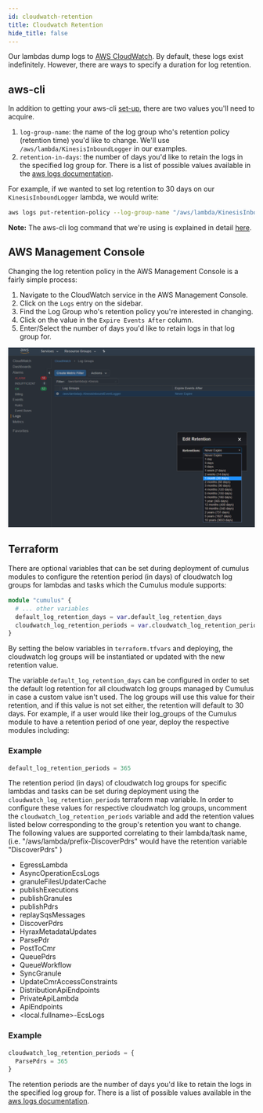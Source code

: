 ```yaml
---
id: cloudwatch-retention
title: Cloudwatch Retention
hide_title: false
---
```


Our lambdas dump logs to [AWS CloudWatch](https://aws.amazon.com/cloudwatch/). By default, these logs exist indefinitely. However, there are ways to specify a duration for log retention.

## aws-cli

In addition to getting your aws-cli [set-up](https://docs.aws.amazon.com/cli/latest/userguide/cli-chap-getting-started.html), there are two values you'll need to acquire.

1. `log-group-name`: the name of the log group who's retention policy (retention time) you'd like to change. We'll use `/aws/lambda/KinesisInboundLogger` in our examples.
2. `retention-in-days`: the number of days you'd like to retain the logs in the specified log group for. There is a list of possible values available in the [aws logs documentation](https://docs.aws.amazon.com/cli/latest/reference/logs/put-retention-policy.html).

For example, if we wanted to set log retention to 30 days on our `KinesisInboundLogger` lambda, we would write:

```bash
aws logs put-retention-policy --log-group-name "/aws/lambda/KinesisInboundLogger" --retention-in-days 30
```

**Note:** The aws-cli log command that we're using is explained in detail [here](https://docs.aws.amazon.com/cli/latest/reference/logs/put-retention-policy.html).

## AWS Management Console

Changing the log retention policy in the AWS Management Console is a fairly simple process:

1. Navigate to the CloudWatch service in the AWS Management Console.
2. Click on the `Logs` entry on the sidebar.
3. Find the Log Group who's retention policy you're interested in changing.
4. Click on the value in the `Expire Events After` column.
5. Enter/Select the number of days you'd like to retain logs in that log group for.

![Screenshot of AWS console showing how to configure the retention period for Cloudwatch logs](../assets/cloudwatch-retention.png)

## Terraform

There are optional variables that can be set during deployment of cumulus modules to configure
the retention period (in days) of cloudwatch log groups for lambdas and tasks which the Cumulus module supports:

```tf
module "cumulus" {
  # ... other variables
  default_log_retention_days = var.default_log_retention_days
  cloudwatch_log_retention_periods = var.cloudwatch_log_retention_periods
}
```

By setting the below variables in `terraform.tfvars` and deploying, the cloudwatch log groups will be instantiated or updated with the new retention value.

The variable `default_log_retention_days` can be configured in order to set the default log retention for all cloudwatch log groups managed by Cumulus in case a custom value isn't used. The log groups will use this value for their retention, and if this value is not set either, the retention will default to 30 days. For example, if a user would like their log_groups of the Cumulus module to have a retention period of one year, deploy the respective modules including:

### Example

```tf
default_log_retention_periods = 365
```

The retention period (in days) of cloudwatch log groups for specific lambdas and tasks can be set
during deployment using the `cloudwatch_log_retention_periods` terraform map variable. In order to
configure these values for respective cloudwatch log groups, uncomment the `cloudwatch_log_retention_periods` variable and add the retention values listed below corresponding to the group's retention you want to change. The following values are supported correlating to their lambda/task name, (i.e. "/aws/lambda/prefix-DiscoverPdrs" would have the retention variable "DiscoverPdrs" )

- EgressLambda
- AsyncOperationEcsLogs
- granuleFilesUpdaterCache
- publishExecutions
- publishGranules
- publishPdrs
- replaySqsMessages
- DiscoverPdrs
- HyraxMetadataUpdates
- ParsePdr
- PostToCmr
- QueuePdrs
- QueueWorkflow
- SyncGranule
- UpdateCmrAccessConstraints
- DistributionApiEndpoints
- PrivateApiLambda
- ApiEndpoints
- <local.fullname>-EcsLogs

### Example

```tf
cloudwatch_log_retention_periods = {
  ParsePdrs = 365
}
```
The retention periods are the number of days you'd like to retain the logs in the specified log group for. There is a list of possible values available in the [aws logs documentation](https://docs.aws.amazon.com/cli/latest/reference/logs/put-retention-policy.html).
